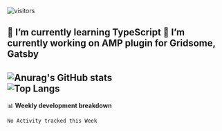 <!--
**djwinston/djwinston** is a ✨ _special_ ✨ repository because its `README.md` (this file) appears on your GitHub profile.

Here are some ideas to get you started:

- 🔭 I’m currently working on ...
- 🌱 I’m currently learning ...
- 👯 I’m looking to collaborate on ...
- 🤔 I’m looking for help with ...
- 💬 Ask me about ...
- 📫 How to reach me: ...
- 😄 Pronouns: ...
- ⚡ Fun fact: ...
-->
![visitors](https://visitor-badge.glitch.me/badge?page_id=djwinston.djwinston)


🌱 I’m currently learning TypeScript
🔭 I’m currently working on AMP plugin for Gridsome, Gatsby
---
![Anurag's GitHub stats](https://github-readme-stats.vercel.app/api?username=djwinston&hide=issues&show_icons=true&&count_private=true&include_all_commits=true&theme=dark)<br/>
![Top Langs](https://github-readme-stats.vercel.app/api/top-langs/?username=djwinston&hide=html&theme=dark&&card_width=447)
---
📊 **Weekly development breakdown**
<!--START_SECTION:waka-->
```text
No Activity tracked this Week
```
<!--END_SECTION:waka-->

